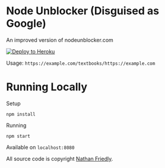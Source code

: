 # Node Unblocker (Disguised as Google)

An improved version of nodeunblocker.com

[![Deploy to Heroku](https://www.herokucdn.com/deploy/button.svg)](https://heroku.com/deploy?template=https://github.com/BinBashBanana/NodeUnblocker)

Usage: `https://example.com/textbooks/https://example.com`

# Running Locally

Setup

`npm install`



Running

`npm start`

Available on `localhost:8080`



All source code is copyright [Nathan Friedly](http://nfriedly.com/).
